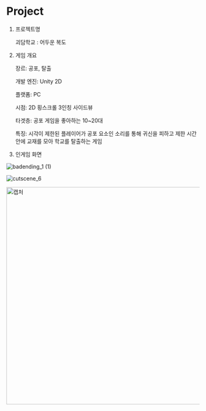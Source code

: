 # Project
1. 프로젝트명

   괴담학교 : 어두운 복도

2. 게임 개요

   장르: 공포, 탈출

   개발 엔진: Unity 2D

   플랫폼: PC

   시점: 2D 횡스크롤 3인칭 사이드뷰

   타겟층: 공포 게임을 좋아하는 10~20대

   특징: 시각이 제한된 플레이어가 공포 요소인 소리를 통해 귀신을 피하고 제한 시간 안에 교재를 모아 학교를 탈출하는 게임

3. 인게임 화면

![badending_1 (1)](https://user-images.githubusercontent.com/67070820/205206978-2ca9e4cc-1984-4a56-a7fb-9015bfd099e2.png)

![cutscene_6](https://user-images.githubusercontent.com/67070820/205206631-581cc3ac-aa3d-406f-ad6d-74f5bec45b95.png)

<img width="566" alt="캡처" src="https://user-images.githubusercontent.com/67070820/205206795-7c07aed6-c6cb-4677-a91e-f777191df0a7.PNG">

